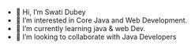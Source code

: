 - 👋 Hi, I’m Swati Dubey
- 👀 I’m interested in Core Java and Web Development.
- 🌱 I’m currently learning java & web Dev.
- 👯 I’m looking to collaborate with Java Developers
